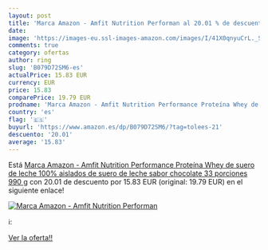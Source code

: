 ```yaml
---
layout: post
title: 'Marca Amazon - Amfit Nutrition Performan al 20.01 % de descuento'
date: 
image: 'https://images-eu.ssl-images-amazon.com/images/I/41X0qnyuCrL._SL200_.jpg'
comments: true
category: ofertas
author: ring
slug: 'B079D72SM6-es'
actualPrice: 15.83 EUR
currency: EUR
price: 15.83
comparePrice: 19.79 EUR
prodname: 'Marca Amazon - Amfit Nutrition Performance Proteína Whey de suero de leche  100% aislados de suero de leche   sabor chocolate  33 porciones 990 g'
country: 'es'
flag: '🇪🇸'
buyurl: 'https://www.amazon.es/dp/B079D72SM6/?tag=tolees-21'
descuento: '20.01'
average: '15.83'
---
```


Está [Marca Amazon - Amfit Nutrition Performance Proteína Whey de suero de leche  100% aislados de suero de leche   sabor chocolate  33 porciones 990 g](https://www.amazon.es/dp/B079D72SM6/?tag=tolees-21) con 20.01 de descuento por 15.83 EUR (original: 19.79 EUR) en el siguiente enlace!

[![Marca Amazon - Amfit Nutrition Performan](https://images-eu.ssl-images-amazon.com/images/I/41X0qnyuCrL._SL200_.jpg)](https://www.amazon.es/dp/B079D72SM6/?tag=tolees-21)

ℹ️:


[Ver la oferta!!](https://www.amazon.es/dp/B079D72SM6/?tag=tolees-21)
